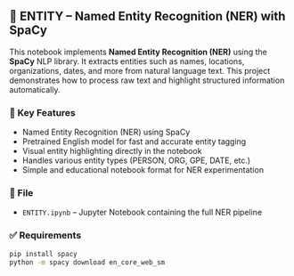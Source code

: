 ## 🧾 ENTITY – Named Entity Recognition (NER) with SpaCy

This notebook implements **Named Entity Recognition (NER)** using the **SpaCy** NLP library. It extracts entities such as names, locations, organizations, dates, and more from natural language text. This project demonstrates how to process raw text and highlight structured information automatically.

### 🧠 Key Features
- Named Entity Recognition (NER) using SpaCy  
- Pretrained English model for fast and accurate entity tagging  
- Visual entity highlighting directly in the notebook  
- Handles various entity types (PERSON, ORG, GPE, DATE, etc.)  
- Simple and educational notebook format for NER experimentation  

### 📁 File
- `ENTITY.ipynb` – Jupyter Notebook containing the full NER pipeline

### ✅ Requirements
```bash
pip install spacy
python -m spacy download en_core_web_sm

